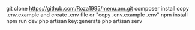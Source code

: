 git clone https://github.com/Roza1995/menu.am.git
composer install
copy .env.example and create .env file or "copy .env.example .env"
npm install
npm run dev
php artisan key:generate
php artisan serv
